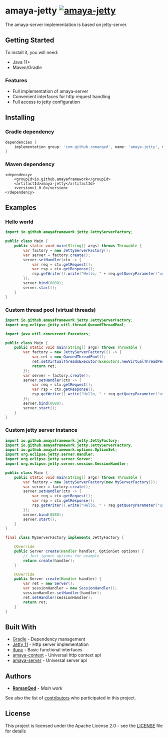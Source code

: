 # amaya-jetty [![amaya-jetty](https://img.shields.io/maven-central/v/io.github.amayaframework/amaya-jetty?color=blue)](https://repo1.maven.org/maven2/io/github/amayaframework/amaya-jetty)
The amaya-server implementation is based on jetty-server.

## Getting Started

To install it, you will need:

* Java 11+
* Maven/Gradle

### Features

* Full implementation of amaya-server
* Convenient interfaces for http request handling
* Full access to jetty configuration

## Installing

### Gradle dependency

```Groovy
dependencies {
    implementation group: 'com.github.romanqed', name: 'amaya-jetty', version: '1.0.0'
}
```

### Maven dependency

```
<dependency>
    <groupId>io.github.amayaframework</groupId>
    <artifactId>amaya-jetty</artifactId>
    <version>1.0.0</version>
</dependency>
```

## Examples

### Hello world

```Java
import io.github.amayaframework.jetty.JettyServerFactory;

public class Main {
    public static void main(String[] args) throws Throwable {
        var factory = new JettyServerFactory();
        var server = factory.create();
        server.setHandler(ctx -> {
            var req = ctx.getRequest();
            var rsp = ctx.getResponse();
            rsp.getWriter().write("Hello, " + req.getQueryParameter("user"));
        });
        server.bind(8080);
        server.start();
    }
}
```

### Custom thread pool (virtual threads)

```Java
import io.github.amayaframework.jetty.JettyServerFactory;
import org.eclipse.jetty.util.thread.QueuedThreadPool;

import java.util.concurrent.Executors;

public class Main {
    public static void main(String[] args) throws Throwable {
        var factory = new JettyServerFactory(() -> {
            var ret = new QueuedThreadPool();
            ret.setVirtualThreadsExecutor(Executors.newVirtualThreadPerTaskExecutor());
            return ret;
        });
        var server = factory.create();
        server.setHandler(ctx -> {
            var req = ctx.getRequest();
            var rsp = ctx.getResponse();
            rsp.getWriter().write("Hello, " + req.getQueryParameter("user"));
        });
        server.bind(8080);
        server.start();
    }
}
```

### Custom jetty server instance

```Java
import io.github.amayaframework.jetty.JettyFactory;
import io.github.amayaframework.jetty.JettyServerFactory;
import io.github.amayaframework.options.OptionSet;
import org.eclipse.jetty.server.Handler;
import org.eclipse.jetty.server.Server;
import org.eclipse.jetty.server.session.SessionHandler;

public class Main {
    public static void main(String[] args) throws Throwable {
        var factory = new JettyServerFactory(new MyServerFactory());
        var server = factory.create();
        server.setHandler(ctx -> {
            var req = ctx.getRequest();
            var rsp = ctx.getResponse();
            rsp.getWriter().write("Hello, " + req.getQueryParameter("user"));
        });
        server.bind(8080);
        server.start();
    }
}

final class MyServerFactory implements JettyFactory {

    @Override
    public Server create(Handler handler, OptionSet options) {
        // Just ignore options for example
        return create(handler);
    }

    @Override
    public Server create(Handler handler) {
        var ret = new Server();
        var sessionHandler = new SessionHandler();
        sessionHandler.setHandler(handler);
        ret.setHandler(sessionHandler);
        return ret;
    }
}
```

## Built With

* [Gradle](https://gradle.org) - Dependency management
* [Jetty 11](https://jetty.org/docs/jetty/11/index.html) - Http server implementation
* [jfunc](https://github.com/RomanQed/jfunc) - Basic functional interfaces
* [amaya-context](https://github.com/AmayaFramework/amaya-core) - Universal http context api
* [amaya-server](https://github.com/AmayaFramework/amaya-core) - Universal server api

## Authors

* **[RomanQed](https://github.com/RomanQed)** - *Main work*

See also the list of [contributors](https://github.com/AmayaFramework/amaya-jetty/contributors)
who participated in this project.

## License

This project is licensed under the Apache License 2.0 - see the [LICENSE](LICENSE) file for details
